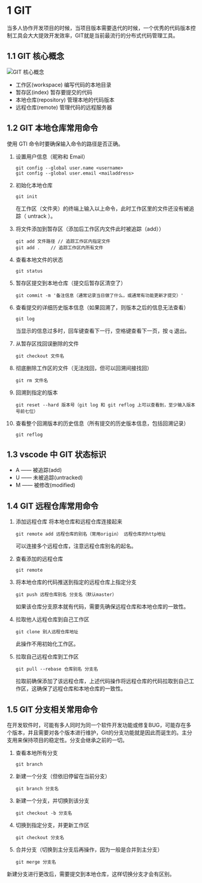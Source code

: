 # 1 GIT

当多人协作开发项目的时候，当项目版本需要迭代的时候，一个优秀的代码版本控制工具会大大提效开发效率，GIT就是当前最流行的分布式代码管理工具。

## 1.1 GIT 核心概念

![GIT 核心概念](https://s1.ax1x.com/2023/04/21/p9AbFj1.png)



- 工作区(workspace) 编写代码的本地目录
- 暂存区(index) 暂存要提交的代码
- 本地仓库(repository) 管理本地的代码版本
- 远程仓库(remote) 管理代码的远程服务器



## 1.2 GIT 本地仓库常用命令

使用 GTI 命令时要确保输入命令的路径是否正确。

1. 设置用户信息（昵称和 Email）

   ```
   git config --global user.name <username>
   git config --global user.email <mailaddress>
   ```

2. 初始化本地仓库

   ```
   git init
   ```

   在工作区（文件夹）的终端上输入以上命令，此时工作区里的文件还没有被追踪（ untrack ）。

3. 将文件添加到暂存区（添加后工作区内文件此时被追踪（add））

   ```
   git add 文件路径	// 追踪工作区内指定文件
   git add .	// 追踪工作区内所有文件
   ```

4. 查看本地文件的状态

   ```
   git status
   ```

5. 暂存区提交到本地仓库（提交后暂存区清空了）

   ```
   git commit -m '备注信息（通常记录当日做了什么，或通常有功能更新才提交）'
   ```

6. 查看提交的详细历史版本信息（如果回溯了，则版本之后的信息无法查看）

   ```
   git log
   ```

   当显示的信息过多时，回车键查看下一行，空格键查看下一页，按 q 退出。

7. 从暂存区找回误删除的文件

   ```
   git checkout 文件名
   ```

8. 彻底删除工作区的文件（无法找回，但可以回溯间接找回）

   ```
   git rm 文件名
   ```

9. 回溯到指定的版本

   ```
   git reset --hard 版本号（git log 和 git reflog 上可以查看到，至少输入版本号前七位）
   ```

10. 查看整个回溯版本的历史信息（所有提交的历史版本信息，包括回溯记录）

    ```
    git reflog
    ```

## 1.3 vscode 中 GIT 状态标识

- A —— 被追踪(add)
- U —— 未被追踪(untracked)
- M —— 被修改(modified)

## 1.4 GIT 远程仓库常用命令

1. 添加远程仓库 将本地仓库和远程仓库连接起来

   ```
   git remote add 远程仓库的别名（常用origin） 远程仓库的http地址
   ```

   可以连接多个远程仓库，注意远程仓库别名的起名。

2. 查看添加的远程仓库

   ```
   git remote
   ```

3. 将本地仓库的代码推送到指定的远程仓库上指定分支

   ```
   git push 远程仓库别名 分支名（默认master）
   ```

   如果该仓库分支原本就有代码，需要先确保远程仓库和本地仓库的一致性。

4. 拉取他人远程仓库到自己工作区

   ```
   git clone 别人远程仓库地址
   ```

   此操作不用初始化工作区。

5. 拉取自己远程仓库到工作区

   ```
   git pull --rebase 仓库别名 分支名
   ```

   拉取前确保添加了该远程仓库，上述代码操作将远程仓库的代码拉取到自己工作区，这确保了远程仓库和本地仓库的一致性。

## 1.5 GIT 分支相关常用命令

在开发软件时，可能有多人同时为同一个软件开发功能或修复BUG，可能存在多个版本，并且需要对各个版本进行维护，Git的分支功能就是因此而诞生的。主分支用来保持项目的稳定性。分支会继承之前的一切。

1. 查看本地所有分支

   ```
   git branch
   ```

2. 新建一个分支（但依旧停留在当前分支）

   ```
   git branch 分支名
   ```

3. 新建一个分支，并切换到该分支

   ```
   git checkout -b 分支名
   ```

4. 切换到指定分支，并更新工作区

   ```
   git checkout 分支名
   ```

5. 合并分支（切换到主分支后再操作，因为一般是合并到主分支）

   ```
   git merge 分支名
   ```

新建分支进行更改后，需要提交到本地仓库，这样切换分支才会有区别。